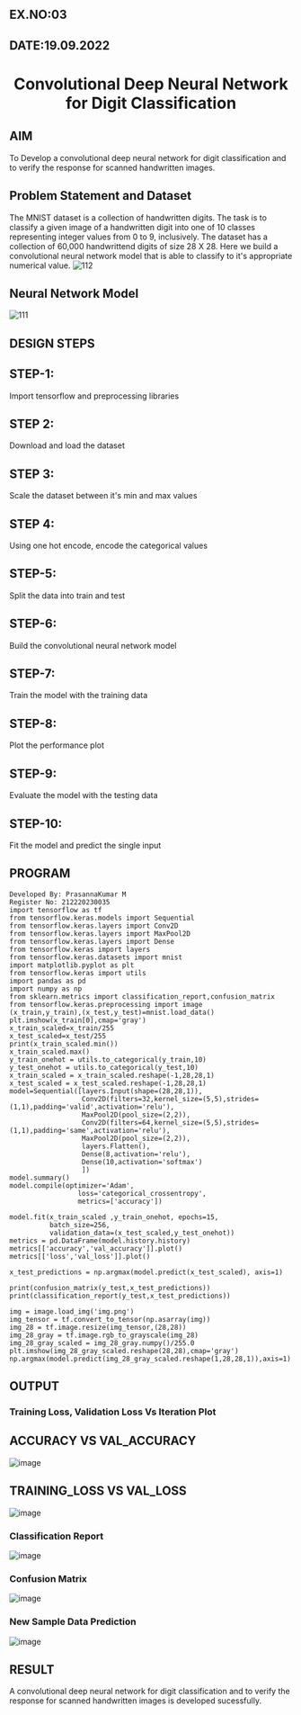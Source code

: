 ## EX.NO:03
## DATE:19.09.2022
# <p align="center">Convolutional Deep Neural Network for Digit Classification

## AIM

To Develop a convolutional deep neural network for digit classification and to verify the response for scanned handwritten images.

## Problem Statement and Dataset
The MNIST dataset is a collection of handwritten digits. The task is to classify a given image of a handwritten digit into one of 10 classes representing integer values from 0 to 9, inclusively. The dataset has a collection of 60,000 handwrittend digits of size 28 X 28. Here we build a convolutional neural network model that is able to classify to it's appropriate numerical value.
![112](https://user-images.githubusercontent.com/75235090/191042148-df16e2a4-ce0e-4ea3-863b-dae598286e34.png)

## Neural Network Model

![111](https://user-images.githubusercontent.com/75235090/191042310-ce6d71f4-570f-40d4-ab21-7e1c23022743.png)

## DESIGN STEPS

## STEP-1:
Import tensorflow and preprocessing libraries

## STEP 2:
Download and load the dataset

## STEP 3:
Scale the dataset between it's min and max values

## STEP 4:
Using one hot encode, encode the categorical values

## STEP-5:
Split the data into train and test

## STEP-6:
Build the convolutional neural network model

## STEP-7:
Train the model with the training data

## STEP-8:
Plot the performance plot

## STEP-9:
Evaluate the model with the testing data

## STEP-10:
Fit the model and predict the single input



## PROGRAM
```python3
Developed By: PrasannaKumar M
Register No: 212220230035
import tensorflow as tf
from tensorflow.keras.models import Sequential
from tensorflow.keras.layers import Conv2D
from tensorflow.keras.layers import MaxPool2D
from tensorflow.keras.layers import Dense
from tensorflow.keras import layers
from tensorflow.keras.datasets import mnist
import matplotlib.pyplot as plt
from tensorflow.keras import utils
import pandas as pd
import numpy as np
from sklearn.metrics import classification_report,confusion_matrix
from tensorflow.keras.preprocessing import image
(x_train,y_train),(x_test,y_test)=mnist.load_data()
plt.imshow(x_train[0],cmap='gray')
x_train_scaled=x_train/255
x_test_scaled=x_test/255
print(x_train_scaled.min())
x_train_scaled.max()
y_train_onehot = utils.to_categorical(y_train,10)
y_test_onehot = utils.to_categorical(y_test,10)
x_train_scaled = x_train_scaled.reshape(-1,28,28,1)
x_test_scaled = x_test_scaled.reshape(-1,28,28,1)
model=Sequential([layers.Input(shape=(28,28,1)),
                  Conv2D(filters=32,kernel_size=(5,5),strides=(1,1),padding='valid',activation='relu'),
                  MaxPool2D(pool_size=(2,2)),
                  Conv2D(filters=64,kernel_size=(5,5),strides=(1,1),padding='same',activation='relu'),
                  MaxPool2D(pool_size=(2,2)),
                  layers.Flatten(),
                  Dense(8,activation='relu'),
                  Dense(10,activation='softmax')
                  ])
model.summary()
model.compile(optimizer='Adam',
                 loss='categorical_crossentropy',
                 metrics=['accuracy'])

model.fit(x_train_scaled ,y_train_onehot, epochs=15,
          batch_size=256, 
          validation_data=(x_test_scaled,y_test_onehot))
metrics = pd.DataFrame(model.history.history)
metrics[['accuracy','val_accuracy']].plot()
metrics[['loss','val_loss']].plot()

x_test_predictions = np.argmax(model.predict(x_test_scaled), axis=1)

print(confusion_matrix(y_test,x_test_predictions))
print(classification_report(y_test,x_test_predictions))

img = image.load_img('img.png')
img_tensor = tf.convert_to_tensor(np.asarray(img))
img_28 = tf.image.resize(img_tensor,(28,28))
img_28_gray = tf.image.rgb_to_grayscale(img_28)
img_28_gray_scaled = img_28_gray.numpy()/255.0
plt.imshow(img_28_gray_scaled.reshape(28,28),cmap='gray')
np.argmax(model.predict(img_28_gray_scaled.reshape(1,28,28,1)),axis=1)
```

## OUTPUT

### Training Loss, Validation Loss Vs Iteration Plot
## ACCURACY VS VAL_ACCURACY
![image](https://user-images.githubusercontent.com/75235090/190903676-0b51e313-f8b0-41a5-9ebd-6f3ae8d71ba6.png)
## TRAINING_LOSS VS VAL_LOSS 
![image](https://user-images.githubusercontent.com/75235090/190903768-9e92b42c-b3cc-49e2-8526-0d92f0a6bc24.png)

### Classification Report

![image](https://user-images.githubusercontent.com/75235090/190903638-cd86fa6c-9c30-433e-aa77-9a4a022c9e6d.png)

### Confusion Matrix

![image](https://user-images.githubusercontent.com/75235090/190903605-09122071-80c9-4e51-b057-432a9975d900.png)

### New Sample Data Prediction

![image](https://user-images.githubusercontent.com/75235090/190903581-a94192f3-af1d-4ca5-ba69-e381a8542f98.png)


## RESULT
A convolutional deep neural network for digit classification and to verify the response for scanned handwritten images is developed sucessfully.
